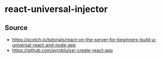 # react-universal-injector

## Source
  - https://scotch.io/tutorials/react-on-the-server-for-beginners-build-a-universal-react-and-node-app
  - https://github.com/ayroblu/ssr-create-react-app
